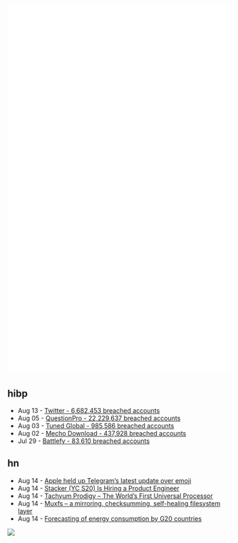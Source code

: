 ![Metrics](https://raw.githubusercontent.com/phixion/phixion/master/metrics.svg)

## hibp

<!--
for https://github.com/phixion/phixion/blob/main/.github/workflows/feeds.yml
-->
<!--START_SECTION:haveibeenpwnd-->
- Aug 13 - [Twitter - 6,682,453 breached accounts](https://haveibeenpwned.com/PwnedWebsites#Twitter)
- Aug 05 - [QuestionPro - 22,229,637 breached accounts](https://haveibeenpwned.com/PwnedWebsites#QuestionPro)
- Aug 03 - [Tuned Global - 985,586 breached accounts](https://haveibeenpwned.com/PwnedWebsites#TunedGlobal)
- Aug 02 - [Mecho Download - 437,928 breached accounts](https://haveibeenpwned.com/PwnedWebsites#MechoDownload)
- Jul 29 - [Battlefy - 83,610 breached accounts](https://haveibeenpwned.com/PwnedWebsites#Battlefy)
<!--END_SECTION:haveibeenpwnd-->

## hn

<!--
for https://github.com/phixion/phixion/blob/main/.github/workflows/feeds.yml
-->
<!--START_SECTION:hn-->
- Aug 14 - [Apple held up Telegram’s latest update over emoji](https://www.theverge.com/2022/8/12/23303446/telegram-update-apple-emoji-telemoji)
- Aug 14 - [Stacker (YC S20) Is Hiring a Product Engineer](https://apply.workable.com/stackerhq/j/32E1D43CF5/)
- Aug 14 - [Tachyum Prodigy – The World’s First Universal Processor](https://www.tachyum.com/)
- Aug 14 - [Muxfs – a mirroring, checksumming, self-healing filesystem layer](https://sdadams.org/blog/introducing-muxfs/)
- Aug 14 - [Forecasting of energy consumption by G20 countries](https://www.nature.com/articles/s41598-022-17505-4)
<!--END_SECTION:hn-->

<!--
for https://yhype.me
-->
![](https://hit.yhype.me/github/profile?user_id=13013670)
